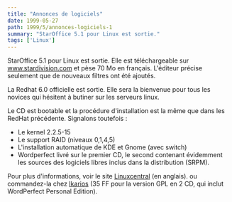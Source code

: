 ```yaml
---
title: "Annonces de logiciels"
date: 1999-05-27
path: 1999/5/annonces-logiciels-1
summary: "StarOffice 5.1 pour Linux est sortie."
tags: ['Linux']
---
```


<P>StarOffice 5.1 pour Linux est sortie. Elle est téléchargeable sur
<A HREF="http://www.stardivision.com/">www.stardivision.com</A>
et pèse 70 Mo en français. L'éditeur précise
seulement que de nouveaux filtres ont été ajoutés.</P>

<P>La Redhat 6.0 officielle est sortie. Elle sera la bienvenue
pour tous les novices qui hésitent à butiner sur les
serveurs linux.</P>

<P>Le CD est bootable et la procédure d'installation est la
même que dans les RedHat précédente. Signalons toutefois :</P>

<UL>

<LI>Le kernel 2.2.5-15
<LI>Le support RAID (niveaux 0,1,4,5)
<LI>L'installation automatique de KDE et Gnome (avec switch)
<LI>Wordperfect livré sur le premier CD, le second contenant
évidemment les sources des logiciels libres inclus dans la distribution
(SRPM).
</UL>

<P>Pour plus d'informations, voir le site
<A HREF="http://linuxcentral.com/products/dist/redhat-6.0/">Linuxcentral</A>
(en anglais).
ou commandez-la chez <A HREF="http://www.ikarios.com/">Ikarios</A>
(35 FF pour la version GPL en 2 CD, qui inclut WordPerfect Personal Edition).</P>


